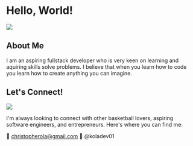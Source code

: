 # Hello, World!

<img src = "https://media2.giphy.com/media/h408T6Y5GfmXBKW62l/200w.gif?cid=6c09b952ezbnry2ps1tva43gcth47imhj78nx9x25k6ydl1u&rid=200w.gif&ct=g">

## About Me

I am an aspiring fullstack developer who is very keen on learning and aquiring skills solve problems. I believe that when you learn how to code you learn how to create anything you can imagine.


## Let's Connect!

<img src = "https://media.tenor.com/uDviGvD1FKAAAAAM/nyochio-d4dj.gif">

I'm always looking to connect with other basketball lovers, aspiring software engineers, and entrepreneurs. Here's where you can find me:

📩 christopherola@gmail.com
🐥 @koladev01


